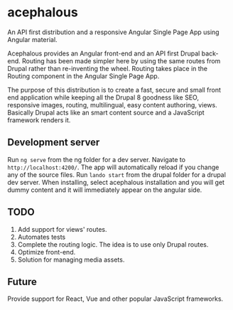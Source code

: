 # acephalous
An API first distribution and a responsive Angular Single Page App using Angular material.

Acephalous provides an Angular front-end and an API first Drupal back-end. Routing has been made simpler here by using the same routes from Drupal rather than re-inventing the wheel. Routing takes place in the Routing component in the Angular Single Page App. 

The purpose of this distribution is to create a fast, secure and small front end application while keeping all the Drupal 8 goodness like SEO, responsive images, routing, multilingual, easy content authoring, views. Basically Drupal acts like an smart content source and a JavaScript framework renders it.

## Development server

Run `ng serve` from the ng folder for a dev server. Navigate to `http://localhost:4200/`. The app will automatically reload if you change any of the source files.
Run `lando start` from the drupal folder for a drupal dev server. When installing, select acephalous installation and you will get dummy content and it will immediately appear on the angular side. 


## TODO
1. Add support for views' routes.
2. Automates tests
3. Complete the routing logic. The idea is to use only Drupal routes.
4. Optimize front-end.
5. Solution for managing media assets. 

## Future
Provide support for React, Vue and other popular JavaScript frameworks.
